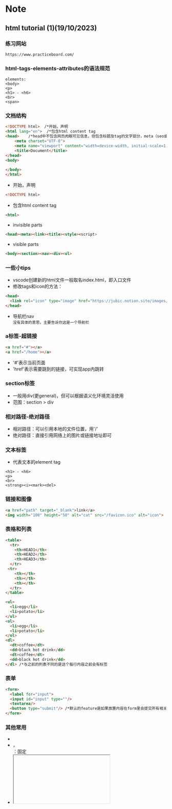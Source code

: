 # Note

## html tutorial (1)(19/10/2023)

### 练习网站
``` https://www.practiceboard.com/ ```

### html-tags-elements-attributes的语法规范
```
elements:
<body>
<p>
<h1> - <h6>
<br>
<span>
```

### 文档结构
``` html
<!DOCTYPE html>  /*开始，声明
<html lang="en">  /*包含html content tag
<head>    /*head中不包含网页肉眼可见信息，但包含标题及tag的文字部分，meta（seo或者一些其他数据），icon等元素
    <meta charset="UTF-8">
    <meta name="viewport" content="width=device-width, initial-scale=1.0">
    <title>Document</title>
</head>
<body>
    
</body>
</html>
```
- 开始，声明
``` html
<!DOCTYPE html>
```
- 包含html content tag
``` html
<html>
```
- invisible parts
``` html
<head><meta><link><title><style><script>
```
- visible parts
``` html
<body><section><nav><div><ul>
```

### 一些小tips
- vscode创建新的html文件一般取名index.html，即入口文件
- 修改tags和icon的方法：
```html
<head> 
  <link rel="icon" type="image" href="https://jubic.notion.site/images/favicon.ico">
</head>
```
- 导航栏nav<br>
```没有具体的意思，主要告诉你这是一个导航栏```

### a标签-超链接
```html
<a href="#"></a>
<a href="/home"></a>
```

- '#'表示当前页面
- 'href'表示需要跳到的链接，可实现app内跳转

### section标签
- 一般用div(更general)，但可以根据语义化环境灵活使用
- 范围：section > div

### 相对路径-绝对路径
- 相对路径：可以引用本地的文件位置，用'/'
- 绝对路径：直接引用网络上的图片或链接地址即可

### 文本标签
- 代表文本的element tag
```
<h1> - <h6>
<p>
<br>
<strong><i><mark><del>
```

### 链接和图像
```html
<a href="path" target="_blank">link</a>
<img width="100" height="50" alt="cat" src="/favicon.ico" alt="icon">
```

### 表格和列表
```html
<table>
  <tr>
    <th>HEAD1</th>
    <th>HEAD2</th>
    <th>HEAD3</th>
  </tr>
 <tr>
    <th></th>
    <th></th>
    <th></th>
  </tr>
</table>
```
```html
<ul>
  <li>egg</li>
  <li>potato</li>
</ul>
<ol>
  <li>egg</li>
  <li>potato</li>
</ol>
<dl>
  <dt>coffee</dt>
  <dd>black hot drink</dd>
  <dt>coffee</dt>
  <dd>black hot drink</dd>
</dl> /*与之前的列表不同的是这个每行内容之前会有标签
```



### 表单
```html
<form> 
  <label for="input">
  <input id="input" type=""/>
  <textarea/>
  <button type="submit"/> /*默认的feature是如果放置内容在form里会提交所有相关内容
</form>
```

### 其他常用
- ***<span>***
- <nav/>，<footer/> ：固定
- <iframe/>: 添加视频、音频，内嵌，和页面本身完全不交互，不能修改样式
- <audio>,<vedio>: 统称media标签，一般里面套source，可修改样式
- <hr> : 分隔标签
- <>

### 拓展
#### 块级元素和行内元素
##### 块级元素：h1-h6,div,section,nav,ol,ul,form
- 总是从新的一行开始
- 块级元素可以包含块级元素和行内元素
- 高度和宽度是可控的
- 宽度没有设置是，默认是100%
##### 行内元素：span,strong,img（inline-block）,input,textarea,select
- 和其他元素在一行，不会换行
- 高度和宽度都是不可控的，高度和宽度就是内容宽高
- inline-block可以设置高度和宽度
- 行内元素可以包含行内元素，但不可以包含块级元素
##### dom中HTMDivElement继承关系
- HTMDivElement -> HTMElement -> Node -> EventTarget
- HTMDivElement继承自HTMElement，所有HTMDivElement是HTMElement的子类，HTMDivElement有HTMElement所有的feature
```
人：EventTarget
女人、男人：Node
女生：Element
```
- HTMDivElement div
- EventTarget eventListener[EventTarget]

### 练习
- https://www.khanacademy.org/computing/computer-programming/html-css/html-css-further-learning/e/quiz--validate-this-html
- https://www.w3resource.com/html-css-exercise/basic/


